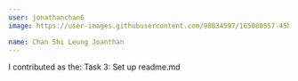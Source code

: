 ```yaml
---
user: jonathanchan6
image: https://user-images.githubusercontent.com/98834597/165080557-45b1885d-52f2-4839-977f-3fc948395b8c.jpg

name: Chan Shi Leung Joanthan
---
```

I contributed as the: Task 3: Set up readme.md
